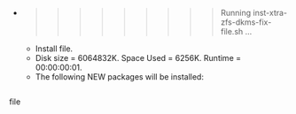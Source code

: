 * >>>>>>>>> Running inst-xtra-zfs-dkms-fix-file.sh ...
  * Install file.
  * Disk size = 6064832K. Space Used = 6256K. Runtime = 00:00:00:01.
  * The following NEW packages will be installed:
  ```bash
file
  ```
